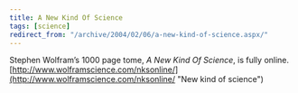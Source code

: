 ```yaml
---
title: A New Kind Of Science
tags: [science]
redirect_from: "/archive/2004/02/06/a-new-kind-of-science.aspx/"
---
```


Stephen Wolfram’s 1000 page tome, *A New Kind Of Science*, is fully
online.
[http://www.wolframscience.com/nksonline/](http://www.wolframscience.com/nksonline/ "New kind of science")


